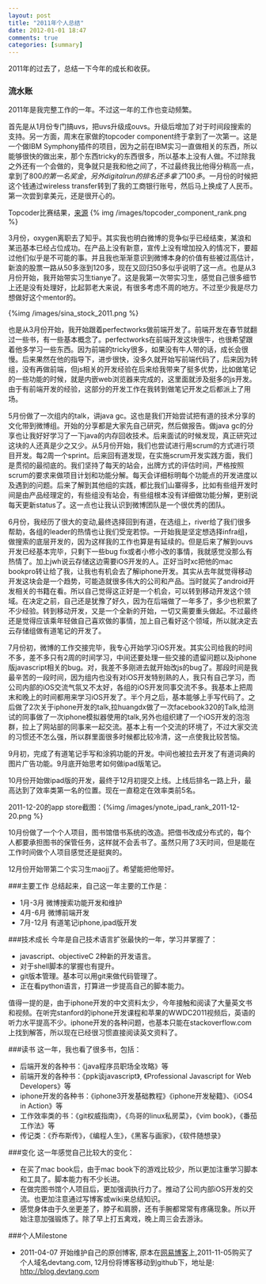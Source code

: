 ```yaml
---
layout: post
title: "2011年个人总结"
date: 2012-01-01 18:47
comments: true
categories: [summary]
---
```


2011年的过去了，总结一下今年的成长和收获。

### 流水账

2011年是我完整工作的一年。不过这一年的工作也变动频繁。

首先是从1月份专门搞uvs，把uvs升级成ouvs。升级后增加了对于时间段搜索的支持。另一方面，周末在家做的topcoder component终于拿到了一次第一。这是一个做IBM Symphony插件的项目，因为之前在IBM实习一直做相关的东西，所以能够很快的做出来，那个东西tricky的东西很多，所以基本上没有人做。不过除我之外还有一个会做的，竞争就只是我和他之间了，不过最终我比他得分稍高一点，拿到了800$的第一名奖金，另外digital run的排名还多拿了100多$。一月份的时候把这个钱通过wireless
transfer转到了我的工商银行账号，然后马上换成了人民币。第一次尝到拿美元，还是很开心的。

<!--more-->
Topcoder比赛结果，[来源](http://community.topcoder.com/tc?module=CompContestDetails&pj=30014856)
{% img /images/topcoder_component_rank.png %}

3月份，oxygen离职去了知乎。其实我也明白微博的竞争似乎已经结束，某浪和某迅基本已经占位成功。在产品上没有新意，宣传上没有增加投入的情况下，要超过他们似乎是不可能的事。并且我也渐渐意识到微博本身的价值有些被过高估计，新浪的股票一路从50多涨到120多，现在又回归50多似乎说明了这一点。也是从3月份开始，我开始带实习生tianye了。这是我第一次带实习生，感觉自己很多细节上还是没有处理好，比起郭老大来说，有很多考虑不周的地方。不过至少我是尽力想做好这个mentor的。

{%img /images/sina_stock_2011.png %}

也是从3月份开始，我开始跟着perfectworks做前端开发了。前端开发在春节就翻过一些书，有一些基本概念了。perfectworks在前端开发这块很牛，也很希望跟着他多学习一些东西。因为前端的tricky很多，如果没有牛人带的话，成长会很慢。后来果然在他的指导下，进步很快，没多久就开始写前端代码了，后来因为转组，没有再做前端，但js相关的开发经验在后来给我带来了挺多优势，比如做笔记的一些功能的时候，就是内嵌web浏览器来完成的，这里面就涉及挺多的js开发。由于有前端开发的经验，这部分的开发工作在我转到做笔记开发之后都派上了用场。

5月份做了一次组内的talk，讲java gc。这也是我们开始尝试把有道的技术分享的文化带到微博组。开始的分享都是大家先自己研究，然后做报告。做java
gc的分享也让我好好学习了一下java的内存回收技术。后来面试的时候发现，真正研究过这块的人还真是少之又少。从5月份开始，我们也尝试进行用scrum的方式进行项目开发。每2周一个sprint。后来回有道发现，在实施scrum开发实践方面，我们是贯彻的最彻底的。我们坚持了每天的站会，出牌方式的评估时间，严格按照scrum的要求来做项目计划和功能分解。每天会详细标明每个功能点的开发进度以及遇到的问题。后来了解到其他组的实践，都比我们山寨得多，比如有些组开发时间是由产品经理定的，有些组没有站会，有些组根本没有详细做功能分解，更别说每天更新status了。这一点也让我认识到微博团队是一个很优秀的团队。

6月份，我经历了很大的变动,最终选择回到有道，在选组上，river给了我们很多帮助，各组的leader的热情也让我们受宠若惊。一开始我是坚定想选择infra组，做搜索的底层开发的，因为这样我的工作也算是有延续的。但是后来了解到ouvs开发已经基本完毕，只剩下一些bug fix或者小修小改的事情，我就感觉没那么有热情了。加上jwh说云存储这边需要iOS开发的人。正好当时xc把他的mac bookpro转让给了我，让我也有机会去了解iphone开发。其实从去年就觉得移动开发这块会是一个趋势，可能造就很多伟大的公司和产品。当时就买了android开发相关的书籍在看。所以自己觉得这正好是一个机会，可以转到移动开发这个领域。在决定之前，自己还是犹豫了好久，因为在后端做了一年多了，多少也积累了不少经验。转到移动开发，又是一个全新的开始，一切又需要重头做起。不过最终还是觉得应该乘年轻做自己喜欢做的事情，加上自己看好这个领域，所以就决定去云存储组做有道笔记的开发了。

7月份初，微博的工作交接完毕，我专心开始学习iOS开发。其实公司给我的时间不多，差不多只有2周的时间学习，中间还要处理一些交接的遗留问题以及iphone版javascript相关的bug。对，我差不多刚进去就开始改js的bug了。那段时间是我最辛苦的一段时间，因为组内也没有对iOS开发特别熟的人，我只有自己学习，而公司内部的iOS交流气氛又不太好，各组的iOS开发同事交流不多。我基本上把周末和晚上的时间都用来学习iOS开发了。半个月之后，基本能够上手写代码了。之后做了2次关于iphone开发的talk,拉huangdx做了一次facebook320的Talk,给测试的同事做了一次iphone模拟器使用的talk,另外也组织建了一个iOS开发的泡泡群，拉上了网站部的同事来一起交流。基本上有一个交流的环境了，不过大家交流的习惯还不怎么强，所以群里面很多时候都比较冷清，这一点使我比较苦恼。

9月初，完成了有道笔记手写和涂鸦功能的开发。中间也被拉去开发了有道词典的图片广告功能。9月底开始思考如何做ipad版笔记。

10月份开始做ipad版的开发，最终于12月初提交上线。上线后排名一路上升，最高达到了效率类第一名的位置。现在一直稳定在效率类前5名。

2011-12-20的app store截图：{%img /images/ynote_ipad_rank_2011-12-20.png %}

10月份做了一个个人项目，图书馆借书系统的改造。把借书改成分布式的，每个人都要承担图书的保管任务，这样就不会丢书了。虽然只用了3天时间，但是能在工作时间做个人项目感觉还是挺爽的。

12月份开始带第二个实习生maojj了。希望能把他带好。

###主要工作
总结起来，自己这一年主要的工作是：

 * 1月-3月 微博搜索功能开发和维护
 * 4月-6月 微博前端开发
 * 7月-12月 有道笔记iphone,ipad版开发

###技术成长
今年是自己技术语言扩张最快的一年，学习并掌握了：

* javascript、objectiveC 2种新的开发语言。
* 对于shell脚本的掌握也有提升。
* git版本管理。基本可以用git来做代码管理了。
* 正在看python语言，打算进一步提高自己的脚本能力。

值得一提的是，由于iphone开发的中文资料太少，今年接触和阅读了大量英文书和视频。在听完stanford的iphone开发课程和苹果的WWDC2011视频后，英语的听力水平提高不少。iphone开发的各种问题，也基本只能在stackoverflow.com上找到解答，所以现在已经很习惯直接阅读英文资料了。

###读书
这一年，我也看了很多书，包括：

* 后端开发的各种书：《java程序员职场全攻略》等
* 前端开发的各种书：《ppk谈javascript》, 《Professional Javascript for Web Developers》等
* iphone开发的各种书：《iphone3开发基础教程》《iphone开发秘籍》、《iOS4 in Action》等
* 工作效率类的书：《git权威指南》，《鸟哥的linux私房菜》，《vim book》，《番茄工作法》等
* 传记类：《乔布斯传》，《编程人生》，《黑客与画家》，《软件随想录》

###变化
这一年感觉自己比较大的变化：

* 在买了mac book后，由于mac book下的游戏比较少，所以更加注重学习脚本和工具了。脚本能力有不少长进。
* 在做完图书馆个人项目后，更加强调执行力了。推动了公司内部iOS开发的交流。也更加注意通过写博客或wiki来总结知识。
* 感觉身体由于久坐更差了，脖子和肩膀，还有手腕都常常有疼痛现象。所以开始注意加强锻炼了。除了早上打五禽戏，晚上周三会去游泳。

###个人Milestone
* 2011-04-07 开始维护自己的原创博客, 原本在[网易博客](http://tangqiaoboy.blog.163.com)上,2011-11-05购买了个人域名devtang.com, 12月份将博客移动到github下，地址是: <http://blog.devtang.com>

